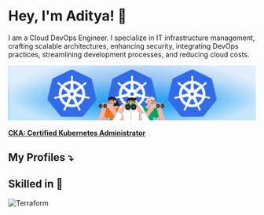 # Hey, I'm Aditya! 👋

I am a Cloud DevOps Engineer. I specialize in IT infrastructure management, crafting scalable architectures, enhancing security, integrating DevOps practices, streamlining development processes, and reducing cloud costs.

![kubenetes](./looking-for-kubernetes.webp)

[**CKA: Certified Kubernetes Administrator**](https://www.credly.com/badges/73b7b72b-7d34-44ec-beb2-745267c39b7d/)

## My Profiles ⤵️

## Skilled in 🥷

![Terraform](https://img.shields.io/badge/terraform-%235835CC.svg?style=for-the-badge&logo=terraform&logoColor=white)
